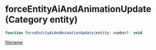 # forceEntityAiAndAnimationUpdate (Category entity)

```js
function forceEntityAiAndAnimationUpdate(entity: number): void
```

[filename](forceEntityAiAndAnimationUpdate_m.md ':include')